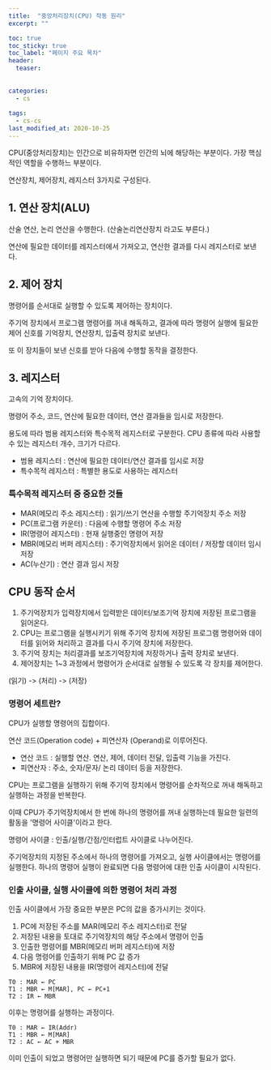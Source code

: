 ```yaml
---
title:  "중앙처리장치(CPU) 작동 원리"
excerpt: ""

toc: true
toc_sticky: true
toc_label: "페이지 주요 목차"
header:
  teaser: 
  
  
categories:
  - cs
  
tags:
  - cs-cs
last_modified_at: 2020-10-25
---
```


CPU(중앙처리장치)는 인간으로 비유하자면 인간의 뇌에 해당하는 부분이다. 가장 핵심적인 역할을 수행하느 부분이다.

연산장치, 제어장치, 레지스터 3가지로 구성된다.

## 1. 연산 장치(ALU)

산술 연산, 논리 연산을 수행한다. (산술논리연산장치 라고도 부른다.)

연산에 필요한 데이터를 레지스터에서 가져오고, 연산한 결과를 다시 레지스터로 보낸다.

## 2. 제어 장치

명령어를 순서대로 실행할 수 있도록 제어하는 장치이다.

주기억 장치에서 프로그램 명령어를 꺼내 해독하고, 결과에 따라 명령어 실행에 필요한 제어 신호를 기억장치, 연산장치, 입출력 장치로 보낸다.

또 이 장치들이 보낸 신호를 받아 다음에 수행할 동작을 결정한다.

## 3. 레지스터

고속의 기억 장치이다.

명령어 주소, 코드, 연산에 필요한 데이터, 연산 결과들을 임시로 저장한다.

용도에 따라 범용 레지스터와 특수목적 레지스터로 구분한다. CPU 종류에 따라 사용할 수 있는 레지스터 개수, 크기가 다르다.

* 범용 레지스터 : 연산에 필요한 데이터/연산 결과를 임시로 저장
* 특수목적 레지스터 : 특별한 용도로 사용하는 레지스터

### 특수목적 레지스터 중 중요한 것들

* MAR(메모리 주소 레지스터) : 읽기/쓰기 연산을 수행할 주기억장치 주소 저장
* PC(프로그램 카운터) : 다음에 수행할 명령어 주소 저장
* IR(명령어 레지스터) : 현재 실행중인 명령어 저장
* MBR(메모리 버퍼 레지스터) : 주기억장치에서 읽어온 데이터 / 저장할 데이터 임시 저장
* AC(누산기) : 연산 결과 임시 저장

## CPU 동작 순서

1. 주기억장치가 입력장치에서 입력받은 데이터/보조기억 장치에 저장된 프로그램을 읽어온다.
2. CPU는 프로그램을 실행시키기 위해 주기억 장치에 저장된 프로그램 명령어와 데이터를 읽어와 처리하고 결과를 다시 주기억 장치에 저장한다.
3. 주기억 장치는 처리결과를 보조기억장치에 저장하거나 출력 장치로 보낸다.
4. 제어장치는 1~3 과정에서 명령어가 순서대로 실행될 수 있도록 각 장치를 제어한다.

(읽기) -> (처리) -> (저장)

### 명령어 세트란?

CPU가 실행할 명령어의 집합이다.

연산 코드(Operation code) + 피연산자 (Operand)로 이루어진다. 

* 연산 코드 : 실행할 연산. 연산, 제어, 데이터 전달, 입출력 기능을 가진다.
* 피연산자 : 주소, 숫자/문자/ 논리 데이터 등을 저장한다.

CPU는 프로그램을 실행하기 위해 주기억 장치에서 명령어를 순차적으로 꺼내 해독하고 실행하는 과정을 반복한다.

이때 CPU가 주기억장치에서 한 번에 하나의 명령어를 꺼내 실행하는데 필요한 일련의 활동을 '명령어 사이클'이라고 한다.

명령어 사이클 : 인출/실행/간점/인터럽트 사이클로 나누어진다.

주기억장치의 지정된 주소에서 하나의 명령어를 가져오고, 실행 사이클에서는 명령어를 실행한다. 하나의 명령어 실행이 완료되면 다음 명령어에 대한 인출 사이클이 시작된다.

### 인출 사이클, 실행 사이클에 의한 명령어 처리 과정

인출 사이클에서 가장 중요한 부분은 PC의 값을 증가시키는 것이다.

1. PC에 저장된 주소를 MAR(메모리 주소 레지스터)로 전달
2. 저장된 내용을 토대로 주기억장치의 해당 주소에서 명령어 인출
3. 인출한 명령어를 MBR(메모리 버퍼 레지스터)에 저장
4. 다음 명령어를 인출하기 위해 PC 값 증가
5. MBR에 저장된 내용을 IR(명령어 레지스터)에 전달

```
T0 : MAR ← PC
T1 : MBR ← M[MAR], PC ← PC+1
T2 : IR ← MBR
```

이후는 명령어를 실행하는 과정이다.

```
T0 : MAR ← IR(Addr)
T1 : MBR ← M[MAR]
T2 : AC ← AC + MBR
```

이미 인출이 되었고 명령어만 실행하면 되기 때문에 PC를 증가할 필요가 없다.

